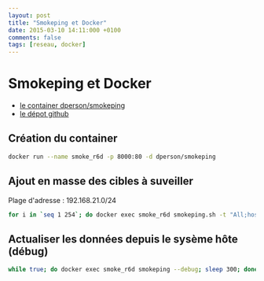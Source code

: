 ```yaml
---
layout: post
title: "Smokeping et Docker"
date: 2015-03-10 14:11:000 +0100
comments: false
tags: [reseau, docker]
---
```


# Smokeping et Docker

* [le container dperson/smokeping](https://registry.hub.docker.com/u/dperson/smokeping/)
* [le dépot github](https://github.com/dperson/smokeping)

## Création du container 

```bash
docker run --name smoke_r6d -p 8000:80 -d dperson/smokeping
```

## Ajout en masse des cibles à suveiller

Plage d'adresse : 192.168.21.0/24

```bash
for i in `seq 1 254`; do docker exec smoke_r6d smokeping.sh -t "All;host_${i};192.168.21.${i}"; done
```

## Actualiser les données depuis le sysème hôte (débug)

```bash
while true; do docker exec smoke_r6d smokeping --debug; sleep 300; done
```
